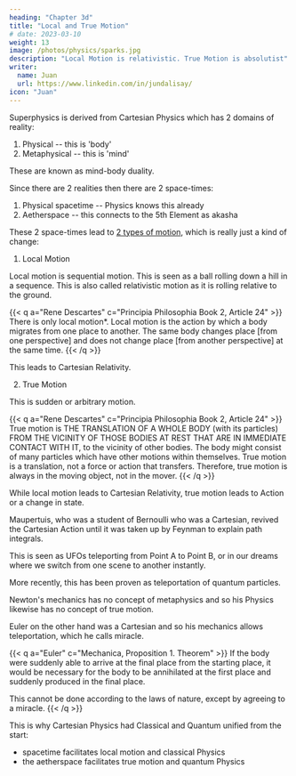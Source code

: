 ```yaml
---
heading: "Chapter 3d"
title: "Local and True Motion"
# date: 2023-03-10
weight: 13
image: /photos/physics/sparks.jpg
description: "Local Motion is relativistic. True Motion is absolutist"
writer:
  name: Juan
  url: https://www.linkedin.com/in/jundalisay/
icon: "Juan"
---
```




Superphysics is derived from Cartesian Physics which has 2 domains of reality: 

1. Physical -- this is 'body'
2. Metaphysical -- this is 'mind'

These are known as mind-body duality. 

Since there are 2 realities then there are 2 space-times:

1. Physical spacetime -- Physics knows this already
2. Aetherspace -- this connects to the 5th Element as akasha


These 2 space-times lead to [2 types of motion](/research/descartes/philosophy/part-2/article-24/), which is really just a kind of change:

1. Local Motion

Local motion is sequential motion. This is seen as a ball rolling down a hill in a sequence. This is also called relativistic motion as it is rolling relative to the ground.

{{< q a="Rene Descartes" c="Principia Philosophia Book 2, Article 24" >}}
There is only local motion*. Local motion is the action by which a body migrates from one place to another. The same body changes place [from one perspective] and does not change place [from another perspective] at the same time.
{{< /q >}}

This leads to Cartesian Relativity. 


2. True Motion

This is sudden or arbitrary motion. 

{{< q a="Rene Descartes" c="Principia Philosophia Book 2, Article 24" >}}
True motion is THE TRANSLATION OF A WHOLE BODY (with its particles) FROM THE VICINITY OF THOSE BODIES AT REST THAT ARE IN IMMEDIATE CONTACT WITH IT, to the vicinity of other bodies. The body might consist of many particles which have other motions within themselves. True motion is a translation, not a force or action that transfers. Therefore, true motion is always in the moving object, not in the mover.
{{< /q >}}

While local motion leads to Cartesian Relativity, true motion leads to Action or a change in state. 

Maupertuis, who was a student of Bernoulli who was a Cartesian, revived the Cartesian Action until it was taken up by Feynman to explain path integrals. 

This is seen as UFOs teleporting from Point A to Point B, or in our dreams where we switch from one scene to another instantly. 

More recently, this has been proven as teleportation of quantum particles. 

<!-- In both local and true motion, there is change in state, which was called Action by  -->

Newton's mechanics has no concept of metaphysics and so his Physics likewise has no concept of true motion. 

Euler on the other hand was a Cartesian and so his mechanics allows teleportation, which he calls miracle. 


{{< q a="Euler" c="Mechanica, Proposition 1. Theorem" >}}
If the body were suddenly able to arrive at the final place from the starting place, it would be necessary for the body to be annihilated at the first place and suddenly produced in the final place.

This cannot be done according to the laws of nature, except by agreeing to a miracle.
{{< /q >}}


This is why Cartesian Physics had Classical and Quantum unified from the start:

- spacetime facilitates local motion and classical Physics
- the aetherspace facilitates true motion and quantum Physics

